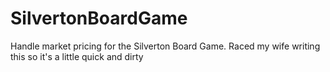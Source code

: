 # SilvertonBoardGame
Handle market pricing for the Silverton Board Game. Raced my wife writing this so it's a little quick and dirty
